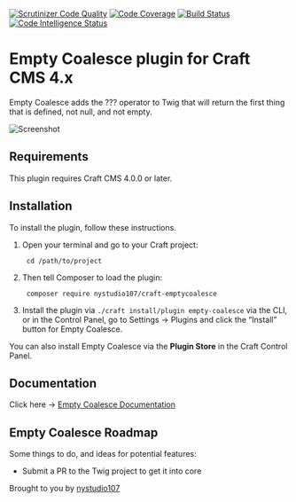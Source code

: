 [![Scrutinizer Code Quality](https://scrutinizer-ci.com/g/nystudio107/craft-emptycoalesce/badges/quality-score.png?b=v1)](https://scrutinizer-ci.com/g/nystudio107/craft-emptycoalesce/?branch=v1) [![Code Coverage](https://scrutinizer-ci.com/g/nystudio107/craft-emptycoalesce/badges/coverage.png?b=v1)](https://scrutinizer-ci.com/g/nystudio107/craft-emptycoalesce/?branch=v1) [![Build Status](https://scrutinizer-ci.com/g/nystudio107/craft-emptycoalesce/badges/build.png?b=v1)](https://scrutinizer-ci.com/g/nystudio107/craft-emptycoalesce/build-status/v1) [![Code Intelligence Status](https://scrutinizer-ci.com/g/nystudio107/craft-emptycoalesce/badges/code-intelligence.svg?b=v1)](https://scrutinizer-ci.com/code-intelligence)

# Empty Coalesce plugin for Craft CMS 4.x

Empty Coalesce adds the ??? operator to Twig that will return the first thing that is defined, not null, and not empty.

![Screenshot](./docs/docs/resources/img/plugin-logo.png)

## Requirements

This plugin requires Craft CMS 4.0.0 or later.

## Installation

To install the plugin, follow these instructions.

1. Open your terminal and go to your Craft project:

        cd /path/to/project

2. Then tell Composer to load the plugin:

        composer require nystudio107/craft-emptycoalesce

3. Install the plugin via `./craft install/plugin empty-coalesce` via the CLI, or in the Control Panel, go to Settings → Plugins and click the “Install” button for Empty Coalesce.

You can also install Empty Coalesce via the **Plugin Store** in the Craft Control Panel.

## Documentation

Click here -> [Empty Coalesce Documentation](https://nystudio107.com/plugins/empty-coalesce/documentation)

## Empty Coalesce Roadmap

Some things to do, and ideas for potential features:

* Submit a PR to the Twig project to get it into core

Brought to you by [nystudio107](https://nystudio107.com/)

